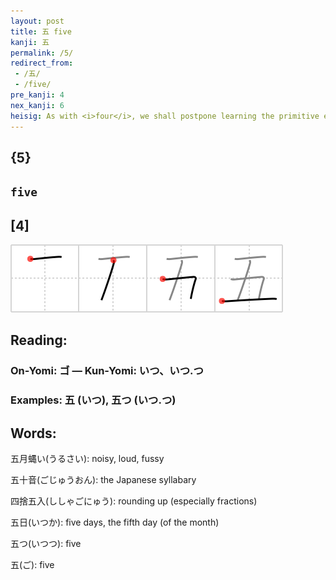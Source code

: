 ```yaml
---
layout: post
title: 五 five
kanji: 五
permalink: /5/
redirect_from:
 - /五/
 - /five/
pre_kanji: 4
nex_kanji: 6
heisig: As with <i>four</i>, we shall postpone learning the primitive elements that make up this character. Note how the general principle we just learned in the preceding frame applies to the writing of the character for <b>five</b>.
---
```


## {5}

## `five`

## [4]

<div class="stroke"><img src="../images/E4BA94.png" /></div>

## Reading:

### On-Yomi: ゴ &mdash; Kun-Yomi: いつ、いつ.つ

### Examples: 五 (いつ), 五つ (いつ.つ)

## Words:

五月蝿い(うるさい): noisy, loud, fussy

五十音(ごじゅうおん): the Japanese syllabary

四捨五入(ししゃごにゅう): rounding up (especially fractions)

五日(いつか): five days, the fifth day (of the month)

五つ(いつつ): five

五(ご): five
